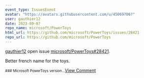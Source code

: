 ```yaml
---
event_type: IssuesEvent
avatar: "https://avatars.githubusercontent.com/u/45069706?"
user: gauthier12
date: 2023-09-07
repo_name: microsoft/PowerToys
html_url: https://github.com/microsoft/PowerToys/issues/28421
repo_url: https://github.com/microsoft/PowerToys
---
```


<a href='https://github.com/gauthier12' target='_blank'>gauthier12</a> open issue <a href='https://github.com/microsoft/PowerToys/issues/28421' target='_blank'>microsoft/PowerToys#28421</a>.

<p>Better french name for the toys.</p><small>### Microsoft PowerToys version...</small><a href='https://github.com/microsoft/PowerToys/issues/28421' target='_blank'>View Comment</a>